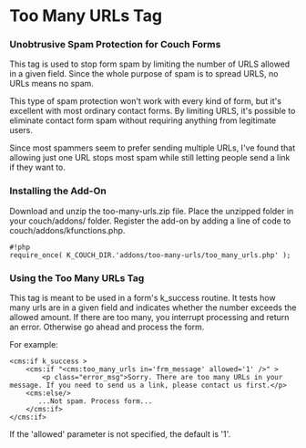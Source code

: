 # Too Many URLs Tag #
### Unobtrusive Spam Protection for Couch Forms ###

This tag is used to stop form spam by limiting the number of URLS allowed in a given field. Since the whole purpose of spam is to spread URLS, no URLs means no spam.

This type of spam protection won't work with every kind of form, but it's excellent with most ordinary contact forms. By limiting URLS, it's possible to eliminate contact form spam without requiring anything from legitimate users.

Since most spammers seem to prefer sending multiple URLs, I've found that allowing just one URL stops most spam while still letting people send a link if they want to.

### Installing the Add-On ###

Download and unzip the too-many-urls.zip file. Place the unzipped folder in your couch/addons/ folder. Register the add-on by adding a line of code to couch/addons/kfunctions.php. 

```
#!php
require_once( K_COUCH_DIR.'addons/too-many-urls/too_many_urls.php' );
```

### Using the Too Many URLs Tag ###

This tag is meant to be used in a form's k_success routine. It tests how many urls are in a given field and indicates whether the number exceeds the allowed amount. If there are too many, you interrupt processing and return an error. Otherwise go ahead and process the form. 

For example:

    <cms:if k_success >
        <cms:if "<cms:too_many_urls in='frm_message' allowed='1' />" >
            <p class="error_msg">Sorry. There are too many URLs in your message. If you need to send us a link, please contact us first.</p>
        <cms:else/>
           ...Not spam. Process form...
        </cms:if>
    </cms:if>

If the 'allowed' parameter is not specified, the default is '1'.


